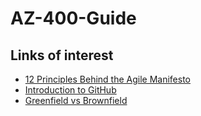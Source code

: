# AZ-400-Guide

## Links of interest
- [12 Principles Behind the Agile Manifesto](https://www.agilealliance.org/agile101/12-principles-behind-the-agile-manifesto/)
- [Introduction to GitHub](https://learn.microsoft.com/en-us/training/modules/introduction-to-github/)
- [Greenfield vs Brownfield](https://successive.cloud/greenfield-vs-brownfield-development-which-strategy-is-right-for-you/)